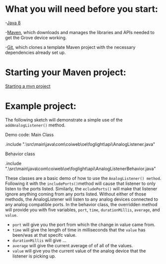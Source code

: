 # What you will need before you start:
-[Java 8](https://docs.oracle.com/javase/8/docs/technotes/guides/install/install_overview.html) 

-[Maven](https://maven.apache.org/install.html), which downloads and manages the libraries and APIs needed to get the Grove device working.

-[Git](https://git-scm.com/), which clones a template Maven project with the necessary dependencies already set up.

# Starting your Maven project: 
[Starting a mvn project](https://github.com/oci-pronghorn/FogLighter/blob/master/README.md)

# Example project:
 
The following sketch will demonstrate a simple use of the ```addAnalogListener()``` method.
 
Demo code:
Main Class

.include ".\src\main\java\com\coiweb\oe\foglight\api\AnalogListener.java"

Behavior class 

.include ".\src\main\java\com\coiweb\oe\foglight\api\AnalogListenerBehavior.java"

These classes are a basic demo of how to use the ```AnalogListener() method```. Following it with the ```includePorts()```method will cause that listener to only listen to the ports listed. Similarly, the ```ecludePorts()``` will make that listener ignore anything coming from any ports listed. Without either of those methods, the AnalogListener will listen to any analog devices connected to any analog compatible ports. 
In the behavior class, the overridden method will provide you with five variables, ```port```,  ```time```, ```durationMillis```, ```average```, and ```value```. 
- ```port``` will give you the port from which the change in value came from.
- ```time``` will give the length of time in milliseconds that the ```value``` has been/was at that specifc value. 
- ```durationMillis``` will give ... 
- ```average``` will give the current average of of all of the values. 
- ```value``` will give you the current value of the analog device that the listener is picking up. 
